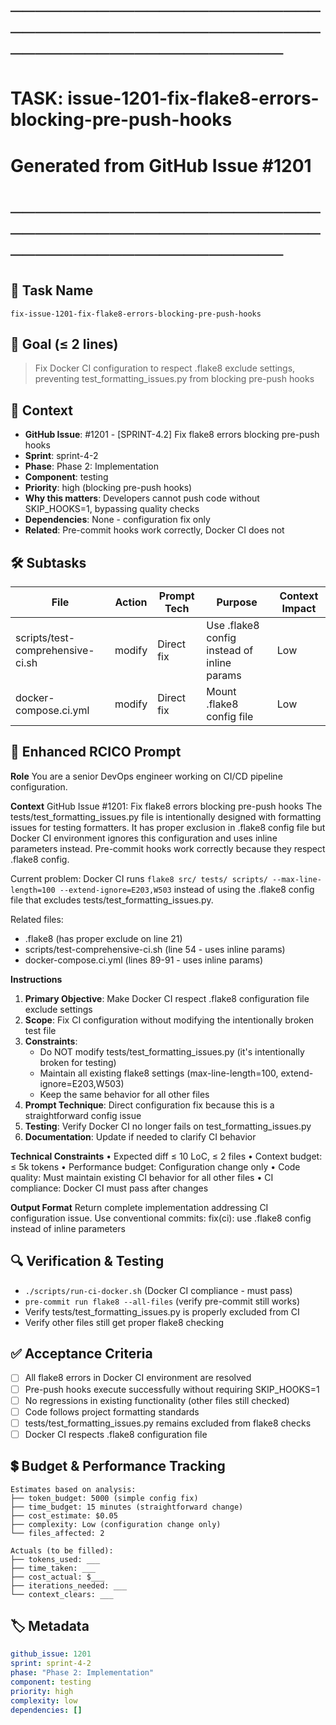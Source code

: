 # ────────────────────────────────────────────────────────────────────────
# TASK: issue-1201-fix-flake8-errors-blocking-pre-push-hooks
# Generated from GitHub Issue #1201
# ────────────────────────────────────────────────────────────────────────

## 📌 Task Name
`fix-issue-1201-fix-flake8-errors-blocking-pre-push-hooks`

## 🎯 Goal (≤ 2 lines)
> Fix Docker CI configuration to respect .flake8 exclude settings, preventing test_formatting_issues.py from blocking pre-push hooks

## 🧠 Context
- **GitHub Issue**: #1201 - [SPRINT-4.2] Fix flake8 errors blocking pre-push hooks
- **Sprint**: sprint-4-2
- **Phase**: Phase 2: Implementation
- **Component**: testing
- **Priority**: high (blocking pre-push hooks)
- **Why this matters**: Developers cannot push code without SKIP_HOOKS=1, bypassing quality checks
- **Dependencies**: None - configuration fix only
- **Related**: Pre-commit hooks work correctly, Docker CI does not

## 🛠️ Subtasks

| File | Action | Prompt Tech | Purpose | Context Impact |
|------|--------|-------------|---------|----------------|
| scripts/test-comprehensive-ci.sh | modify | Direct fix | Use .flake8 config instead of inline params | Low |
| docker-compose.ci.yml | modify | Direct fix | Mount .flake8 config file | Low |

## 📝 Enhanced RCICO Prompt
**Role**
You are a senior DevOps engineer working on CI/CD pipeline configuration.

**Context**
GitHub Issue #1201: Fix flake8 errors blocking pre-push hooks
The tests/test_formatting_issues.py file is intentionally designed with formatting issues for testing formatters. It has proper exclusion in .flake8 config file but Docker CI environment ignores this configuration and uses inline parameters instead. Pre-commit hooks work correctly because they respect .flake8 config.

Current problem: Docker CI runs `flake8 src/ tests/ scripts/ --max-line-length=100 --extend-ignore=E203,W503` instead of using the .flake8 config file that excludes tests/test_formatting_issues.py.

Related files:
- .flake8 (has proper exclude on line 21)
- scripts/test-comprehensive-ci.sh (line 54 - uses inline params)
- docker-compose.ci.yml (lines 89-91 - uses inline params)

**Instructions**
1. **Primary Objective**: Make Docker CI respect .flake8 configuration file exclude settings
2. **Scope**: Fix CI configuration without modifying the intentionally broken test file
3. **Constraints**:
   - Do NOT modify tests/test_formatting_issues.py (it's intentionally broken for testing)
   - Maintain all existing flake8 settings (max-line-length=100, extend-ignore=E203,W503)
   - Keep the same behavior for all other files
4. **Prompt Technique**: Direct configuration fix because this is a straightforward config issue
5. **Testing**: Verify Docker CI no longer fails on test_formatting_issues.py
6. **Documentation**: Update if needed to clarify CI behavior

**Technical Constraints**
• Expected diff ≤ 10 LoC, ≤ 2 files
• Context budget: ≤ 5k tokens
• Performance budget: Configuration change only
• Code quality: Must maintain existing CI behavior for all other files
• CI compliance: Docker CI must pass after changes

**Output Format**
Return complete implementation addressing CI configuration issue.
Use conventional commits: fix(ci): use .flake8 config instead of inline parameters

## 🔍 Verification & Testing
- `./scripts/run-ci-docker.sh` (Docker CI compliance - must pass)
- `pre-commit run flake8 --all-files` (verify pre-commit still works)
- Verify tests/test_formatting_issues.py is properly excluded from CI
- Verify other files still get proper flake8 checking

## ✅ Acceptance Criteria
- [ ] All flake8 errors in Docker CI environment are resolved
- [ ] Pre-push hooks execute successfully without requiring SKIP_HOOKS=1
- [ ] No regressions in existing functionality (other files still checked)
- [ ] Code follows project formatting standards
- [ ] tests/test_formatting_issues.py remains excluded from flake8 checks
- [ ] Docker CI respects .flake8 configuration file

## 💲 Budget & Performance Tracking
```
Estimates based on analysis:
├── token_budget: 5000 (simple config fix)
├── time_budget: 15 minutes (straightforward change)
├── cost_estimate: $0.05
├── complexity: Low (configuration change only)
└── files_affected: 2

Actuals (to be filled):
├── tokens_used: ___
├── time_taken: ___
├── cost_actual: $___
├── iterations_needed: ___
└── context_clears: ___
```

## 🏷️ Metadata
```yaml
github_issue: 1201
sprint: sprint-4-2
phase: "Phase 2: Implementation"
component: testing
priority: high
complexity: low
dependencies: []
```
